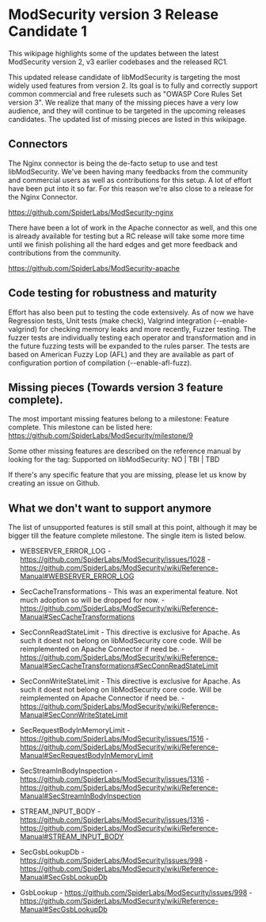 # ModSecurity version 3 Release Candidate 1

This wikipage highlights some of the updates between the latest ModSecurity version 2, v3 earlier codebases and the released RC1.

This updated release candidate of libModSecurity is targeting the most widely used features from version 2. Its goal is to fully and correctly support common commercial and free rulesets such as "OWASP Core Rules Set version 3". We realize that many of the missing pieces have a very low audience, and they will continue to be targeted in the upcoming releases candidates. The updated list of missing pieces are listed in this wikipage.

## Connectors

The Nginx connector is being the de-facto setup to use and test libModSecurity. We've been having many feedbacks from the community and commercial users as well as contributions for this setup. A lot of effort have been put into it so far. For this reason we're also close to a release for the Nginx Connector.

https://github.com/SpiderLabs/ModSecurity-nginx

There have been a lot of work in the Apache connector as well, and this one is already available for testing but a RC release will take some more time until we finish polishing all the hard edges and get more feedback and contributions from the community.

https://github.com/SpiderLabs/ModSecurity-apache

## Code testing for robustness and maturity

Effort has also been put to testing the code extensively. As of now we have Regression tests, Unit tests (make check), Valgrind integration (--enable-valgrind) for checking memory leaks and more recently, Fuzzer testing. The fuzzer tests are individually testing each operator and transformation and in the future fuzzing tests will be expanded to the rules parser. The tests are based on American Fuzzy Lop (AFL) and they are available as part of configuration portion of compilation (--enable-afl-fuzz).

## Missing pieces (Towards version 3 feature complete).

The most important missing features belong to a milestone: Feature complete. 
This milestone can be listed here:  https://github.com/SpiderLabs/ModSecurity/milestone/9

Some other missing features are described on the reference manual by looking for the tag: Supported on libModSecurity: NO | TBI | TBD

If there's any specific feature that you are missing, please let us know by creating an issue on Github.

## What we don't want to support anymore

The list of unsupported features is still small at this point, although it may be bigger till the feature complete milestone. The single item is listed below.

- WEBSERVER_ERROR_LOG - https://github.com/SpiderLabs/ModSecurity/issues/1028
                      - https://github.com/SpiderLabs/ModSecurity/wiki/Reference-Manual#WEBSERVER_ERROR_LOG

- SecCacheTransformations - This was an experimental feature. Not much adoption so will be dropped for now.
                          - https://github.com/SpiderLabs/ModSecurity/wiki/Reference-Manual#SecCacheTransformations

- SecConnReadStateLimit - This directive is exclusive for Apache. As such it doest not belong on libModSecurity core code. Will be reimplemented on Apache Connector if need be.
                    - https://github.com/SpiderLabs/ModSecurity/wiki/Reference-Manual#SecCacheTransformations#SecConnReadStateLimit

- SecConnWriteStateLimit - This directive is exclusive for Apache. As such it doest not belong on libModSecurity core code. Will be reimplemented on Apache Connector if need be.
                    - https://github.com/SpiderLabs/ModSecurity/wiki/Reference-Manual#SecConnWriteStateLimit

- SecRequestBodyInMemoryLimit - https://github.com/SpiderLabs/ModSecurity/issues/1516 
                              - https://github.com/SpiderLabs/ModSecurity/wiki/Reference-Manual#SecRequestBodyInMemoryLimit

- SecStreamInBodyInspection - https://github.com/SpiderLabs/ModSecurity/issues/1316
                          - https://github.com/SpiderLabs/ModSecurity/wiki/Reference-Manual#SecStreamInBodyInspection

- STREAM_INPUT_BODY - https://github.com/SpiderLabs/ModSecurity/issues/1316
                          - https://github.com/SpiderLabs/ModSecurity/wiki/Reference-Manual#STREAM_INPUT_BODY

- SecGsbLookupDb - https://github.com/SpiderLabs/ModSecurity/issues/998
                 - https://github.com/SpiderLabs/ModSecurity/wiki/Reference-Manual#SecGsbLookupDb

- GsbLookup - https://github.com/SpiderLabs/ModSecurity/issues/998
            - https://github.com/SpiderLabs/ModSecurity/wiki/Reference-Manual#SecGsbLookupDb

